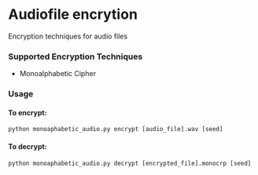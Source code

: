 # Audiofile encrytion
Encryption techniques for audio files

### Supported Encryption Techniques
- Monoalphabetic Cipher

### Usage

#### To encrypt:
`python monoaphabetic_audio.py encrypt [audio_file].wav [seed]`

#### To decrypt:
`python monoaphabetic_audio.py decrypt [encrypted_file].monocrp [seed]`

